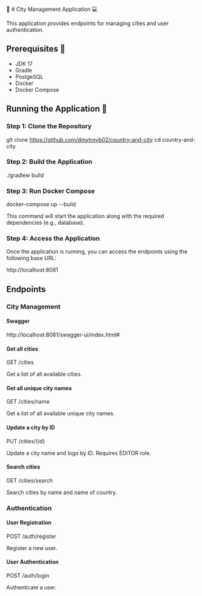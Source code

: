 🌃 # City Management Application 💻

This application provides endpoints for managing cities and user authentication.

## Prerequisites 📝 

- JDK 17
- Gradle
- PostgeSQL
- Docker
- Docker Compose

## Running the Application 🎯

### Step 1: Clone the Repository

git clone https://github.com/dmytrovb02/country-and-city
cd country-and-city

### Step 2: Build the Application

./gradlew build

### Step 3: Run Docker Compose

docker-compose up --build

This command will start the application along with the required dependencies (e.g., database).

### Step 4: Access the Application

Once the application is running, you can access the endpoints using the following base URL:

http://localhost:8081

## Endpoints

### City Management

#### Swagger
http://localhost:8081/swagger-ui/index.html#

#### Get all cities

GET /cities

Get a list of all available cities.

#### Get all unique city names

GET /cities/name

Get a list of all available unique city names.

#### Update a city by ID

PUT /cities/{id}

Update a city name and logo by ID. Requires EDITOR role.

#### Search cities

GET /cities/search

Search cities by name and name of country.

### Authentication

#### User Registration

POST /auth/register

Register a new user.

#### User Authentication

POST /auth/login

Authenticate a user.
